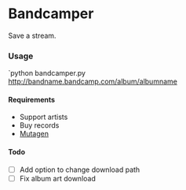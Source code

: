 # Bandcamper
Save a stream.

### Usage
`python bandcamper.py http://bandname.bandcamp.com/album/albumname

#### Requirements
- Support artists
- Buy records
- [Mutagen](https://bitbucket.org/lazka/mutagen/downloads)

#### Todo
- [ ] Add option to change download path
- [ ] Fix album art download
